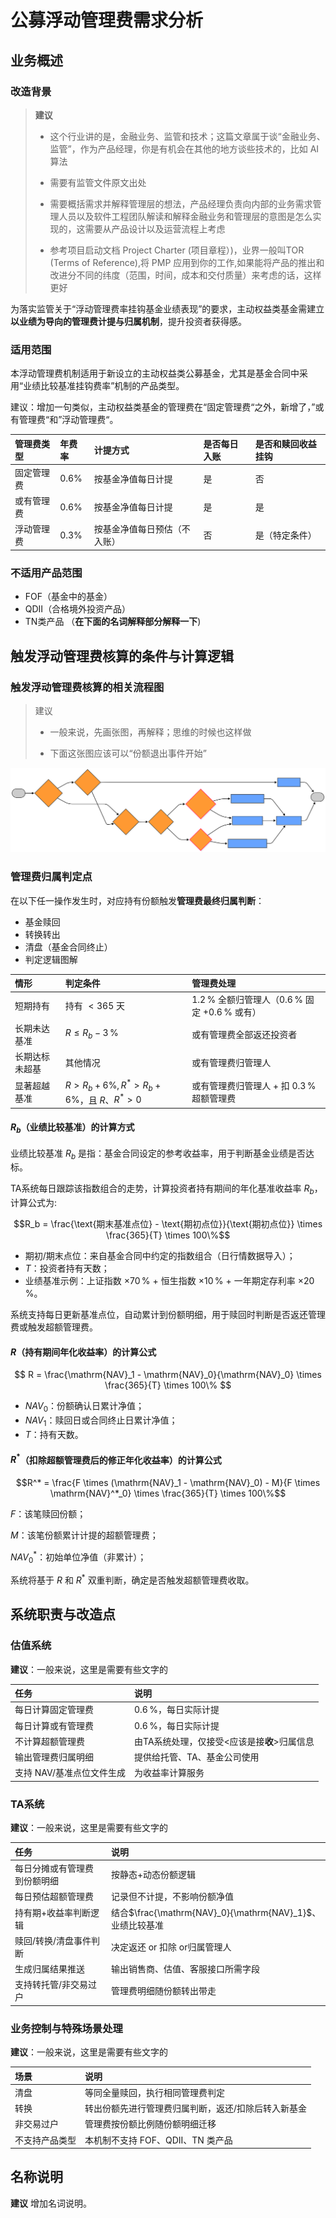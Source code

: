 # 公募浮动管理费需求分析

## 业务概述

### 改造背景

> **建议**
>
> - 这个行业讲的是，金融业务、监管和技术；这篇文章属于谈“金融业务、监管”，作为产品经理，你是有机会在其他的地方谈些技术的，比如 AI 算法
>
> - 需要有监管文件原文出处
>
> - 需要概括需求并解释管理层的想法，产品经理负责向内部的业务需求管理人员以及软件工程团队解读和解释金融业务和管理层的意图是怎么实现的，这需要从产品设计以及运营流程上考虑
>
> - 参考项目启动文档 Project Charter (项目章程）)，业界一般叫TOR (Terms of Reference),将 PMP 应用到你的工作,如果能将产品的推出和改进分不同的纬度（范围，时间，成本和交付质量）来考虑的话，这样更好

为落实监管关于“浮动管理费率挂钩基金业绩表现”的要求，主动权益类基金需建立**以业绩为导向的管理费计提与归属机制**，提升投资者获得感。

### 适用范围

本浮动管理费机制适用于新设立的主动权益类公募基金，尤其是基金合同中采用“业绩比较基准挂钩费率”机制的产品类型。

建议：增加一句类似，主动权益类基金的管理费在“固定管理费“之外，新增了，”或有管理费“和”浮动管理费“。

| 管理费类型 | 年费率 | 计提方式 | 是否每日入账 | 是否和赎回收益挂钩 |
| :--- | :--- | :--- | :--- | :--- |
| 固定管理费 | $`0.6\%`$ | 按基金净值每日计提 | 是 | 否 |
| 或有管理费 | $`0.6\%`$ | 按基金净值每日计提 | 是 | 是 |
| 浮动管理费 | $`0.3\%`$ | 按基金净值每日预估（不入账） | 否 | 是（特定条件） |

### 不适用产品范围

- FOF（基金中的基金）
- QDII（合格境外投资产品）
- TN类产品 （**在下面的名词解释部分解释一下**)

## 触发浮动管理费核算的条件与计算逻辑

### 触发浮动管理费核算的相关流程图

> 建议  
>
> - 一般来说，先画张图，再解释；思维的时候也这样做
>
> - 下面这张图应该可以“份额退出事件开始”

![chart](images/chart02.svg)

### 管理费归属判定点

在以下任一操作发生时，对应持有份额触发**管理费最终归属判断**：

- 基金赎回
- 转换转出
- 清盘（基金合同终止）
- 判定逻辑图解

| 情形 | 判定条件 | 管理费处理 |
| :--- | :--- | :--- |
| 短期持有 | 持有 $`< 365`$ 天 | $`1.2\,\%`$ 全额归管理人（$`0.6\,\%`$ 固定 $`+ 0.6\,\%`$ 或有） |
| 长期未达基准 | $`R \leq R_b - 3\,\%`$ | 或有管理费全部返还投资者 |
| 长期达标未超基 | 其他情况 | 或有管理费归管理人 |
| 显著超越基准 | $`R > R_{b} + 6\%,R^*>R_{b}+6\%`$，且 $`R`$、$`R^*>0`$ | 或有管理费归管理人 $`+`$ 扣 $`0.3\,\%`$ 超额管理费 |

#### **$R_{b}$（业绩比较基准）的计算方式**

业绩比较基准 $R_{b}$ 是指：基金合同设定的参考收益率，用于判断基金业绩是否达标。

TA系统每日跟踪该指数组合的走势，计算投资者持有期间的年化基准收益率 $R_{b}$，计算公式为:

$$R_b = \frac{\text{期末基准点位} - \text{期初点位}}{\text{期初点位}} \times \frac{365}{T} \times 100\%$$

- 期初/期末点位：来自基金合同中约定的指数组合（日行情数据导入）；
- $T$：投资者持有天数；
- 业绩基准示例：上证指数 $`× 70\,\%`$ + 恒生指数 $`× 10\,\%`$ + 一年期定存利率 $`× 20\,\%`$。

系统支持每日更新基准点位，自动累计到份额明细，用于赎回时判断是否返还管理费或触发超额管理费。

#### **$R$（持有期间年化收益率）的计算公式**

$$
R = \frac{\mathrm{NAV}_1 - \mathrm{NAV}_0}{\mathrm{NAV}_0} \times \frac{365}{T} \times 100\%
$$

- $NAV_{0}$：份额确认日累计净值；
- $NAV_{1}$：赎回日或合同终止日累计净值；
- $T$：持有天数。

#### **$R^*$（扣除超额管理费后的修正年化收益率）的计算公式**

$$R^* = \frac{F \times (\mathrm{NAV}_1 - \mathrm{NAV}_0) - M}{F \times \mathrm{NAV}^*_0} \times \frac{365}{T} \times 100\%$$

$F$：该笔赎回份额；

$M$：该笔份额累计计提的超额管理费；

$NAV^*_{0}$：初始单位净值（非累计）；

系统将基于 $R$ 和 $R^*$ 双重判断，确定是否触发超额管理费收取。

## 系统职责与改造点

### 估值系统

**建议**：一般来说，这里是需要有些文字的

| 任务 | 说明 |
| :--- | :--- |
| 每日计算固定管理费 | $`0.6\,\%`$，每日实际计提 |
| 每日计算或有管理费 | $`0.6\,\%`$，每日实际计提 |
| 不计算超额管理费 | 由TA系统处理，仅接受<应该是接**收**>归属信息 |
| 输出管理费归属明细 | 提供给托管、TA、基金公司使用 |
| 支持 NAV/基准点位文件生成 | 为收益率计算服务 |

### TA系统

**建议**：一般来说，这里是需要有些文字的

| 任务 | 说明 |
| :--- | :--- |
| 每日分摊或有管理费到份额明细 | 按静态+动态份额逻辑 |
| 每日预估超额管理费 | 记录但不计提，不影响份额净值 |
| 持有期+收益率判断逻辑 | 结合$`\frac{\mathrm{NAV}_0}{\mathrm{NAV}_1}`$、业绩比较基准 |
| 赎回/转换/清盘事件判断 | 决定返还 or 扣除 or归属管理人 |
| 生成归属结果推送 | 输出销售商、估值、客服接口所需字段 |
| 支持转托管/非交易过户 | 管理费明细随份额转出带走 |

### 业务控制与特殊场景处理

**建议**：一般来说，这里是需要有些文字的

| 场景 | 说明 |
| :--- | :--- |
| 清盘 | 等同全量赎回，执行相同管理费判定 |
| 转换 | 转出份额先进行管理费归属判断，返还/扣除后转入新基金 |
| 非交易过户 | 管理费按份额比例随份额明细迁移 |
| 不支持产品类型 | 本机制不支持 FOF、QDII、TN 类产品 |

## 名称说明

**建议** 增加名词说明。
